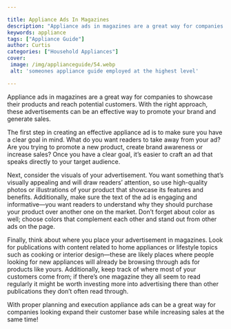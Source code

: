 ```yaml
---

title: Appliance Ads In Magazines
description: "Appliance ads in magazines are a great way for companies to showcase their products and reach potential customers. With the right ...read now to learn more"
keywords: appliance
tags: ["Appliance Guide"]
author: Curtis
categories: ["Household Appliances"]
cover: 
 image: /img/applianceguide/54.webp
 alt: 'someones appliance guide employed at the highest level'

---
```


Appliance ads in magazines are a great way for companies to showcase their products and reach potential customers. With the right approach, these advertisements can be an effective way to promote your brand and generate sales.

The first step in creating an effective appliance ad is to make sure you have a clear goal in mind. What do you want readers to take away from your ad? Are you trying to promote a new product, create brand awareness or increase sales? Once you have a clear goal, it’s easier to craft an ad that speaks directly to your target audience.

Next, consider the visuals of your advertisement. You want something that’s visually appealing and will draw readers’ attention, so use high-quality photos or illustrations of your product that showcase its features and benefits. Additionally, make sure the text of the ad is engaging and informative—you want readers to understand why they should purchase your product over another one on the market. Don’t forget about color as well; choose colors that complement each other and stand out from other ads on the page.

Finally, think about where you place your advertisement in magazines. Look for publications with content related to home appliances or lifestyle topics such as cooking or interior design—these are likely places where people looking for new appliances will already be browsing through ads for products like yours. Additionally, keep track of where most of your customers come from; if there’s one magazine they all seem to read regularly it might be worth investing more into advertising there than other publications they don’t often read through. 

With proper planning and execution appliance ads can be a great way for companies looking expand their customer base while increasing sales at the same time!
